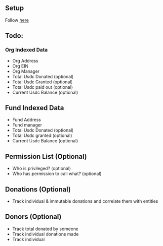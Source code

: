 ## Setup
Follow [here](https://thegraph.com/docs/en/developing/creating-a-subgraph/)

## Todo:

### Org Indexed Data
- Org Address
- Org EIN
- Org Manager
- Total Usdc Donated (optional)
- Total Usdc Granted (optional)
- Total Usdc paid out (optional)
- Current Usdc Balance (optional)

## Fund Indexed Data

- Fund Address
- Fund manager
- Total Usdc Donated (optional)
- Total Usdc granted (optional)
- Current Usdc Balance (optional)

## Permission List  (Optional)
- Who is privileged? (optional)
- Who has permission to call what? (optional)

## Donations (Optional)
- Track individual & immutable donations and correlate them with entities

## Donors (Optional)
- Track total donated by someone
- Track individual donations made 
- Track individual 